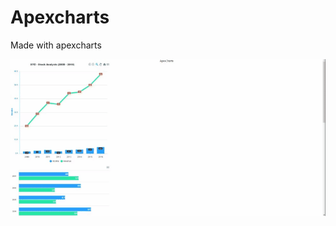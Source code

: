 # Apexcharts

Made with apexcharts

<img src="./charts.gif" alt="Apexchart preview" width="auto" height="auto">